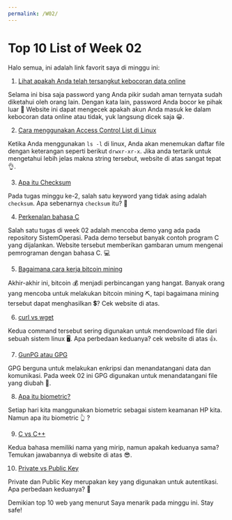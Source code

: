 ```yaml
---
permalink: /W02/
---
```


# Top 10 List of Week 02

Halo semua, ini adalah link favorit saya di minggu ini:

1. [Lihat apakah Anda telah tersangkut kebocoran data online](https://monitor.firefox.com/)

Selama ini bisa saja password yang Anda pikir sudah aman ternyata sudah diketahui oleh orang lain. Dengan kata lain, password Anda bocor ke pihak luar 🤯 Website ini dapat mengecek apakah akun Anda masuk ke dalam kebocoran data online atau tidak, yuk langsung dicek saja 😀.

2. [Cara menggunakan Access Control List di Linux](https://www.maketecheasier.com/use-access-control-lists-control-file-permissions-linux/)

Ketika Anda menggunakan `ls -l` di linux, Anda akan menemukan daftar file dengan keterangan seperti berikut `drwxr-xr-x`. Jika anda tertarik untuk mengetahui lebih jelas makna string tersebut, website di atas sangat tepat 👌.

3. [Apa itu Checksum](https://www.howtogeek.com/363735/what-is-a-checksum-and-why-should-you-care/)

Pada tugas minggu ke-2, salah satu keyword yang tidak asing adalah `checksum`. Apa sebenarnya `checksum` itu? 🤔

4. [Perkenalan bahasa C](https://www.geeksforgeeks.org/c-language-set-1-introduction/)

Salah satu tugas di week 02 adalah mencoba demo yang ada pada repository SistemOperasi. Pada demo tersebut banyak contoh program C yang dijalankan. Website tersebut memberikan gambaran umum mengenai pemrograman dengan bahasa C. 💻

5. [Bagaimana cara kerja bitcoin mining](https://www.investopedia.com/tech/how-does-bitcoin-mining-work/)

Akhir-akhir ini, bitcoin 💰 menjadi perbincangan yang hangat. Banyak orang yang mencoba untuk melakukan bitcoin mining ⛏, tapi bagaimana mining tersebut dapat menghasilkan 💲? Cek website di atas.

6. [curl vs wget](https://martin-thoma.com/curl-vs-wget/)

Kedua command tersebut sering digunakan untuk mendownload file dari sebuah sistem linux 🖥. Apa perbedaan keduanya? cek website di atas 👍.

7. [GunPG atau GPG](https://wiki.archlinux.org/index.php/GnuPG)

GPG berguna untuk melakukan enkripsi dan menandatangani data dan komunikasi. Pada week 02 ini GPG digunakan untuk menandatangani file yang diubah 📁.

8. [Apa itu biometric?](https://www.csoonline.com/article/3339565/what-is-biometrics-and-why-collecting-biometric-data-is-risky.html)

Setiap hari kita manggunakan biometric sebagai sistem keamanan HP kita. Namun apa itu biometric 👆 ?

9. [C vs C++](https://www.tutorialspoint.com/difference-between-c-and-cplusplus#:~:text=As%20we%20know%20both%20C,and%20object%2Doriented%20programming%20languages.)

Kedua bahasa memiliki nama yang mirip, namun apakah keduanya sama? Temukan jawabannya di website di atas 😎.

10. [Private vs Public Key](https://www.comodo.com/resources/small-business/digital-certificates2.php)

Private dan Public Key merupakan key yang digunakan untuk autentikasi. Apa perbedaan keduanya? 🤔


Demikian top 10 web yang menurut Saya menarik pada minggu ini.
Stay safe!
